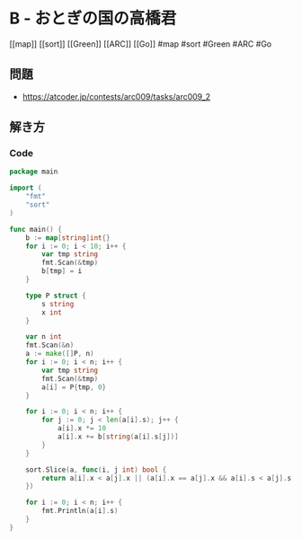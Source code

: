 # B - おとぎの国の高橋君
[[map]] [[sort]] [[Green]] [[ARC]] [[Go]]
#map #sort #Green #ARC #Go 

## 問題
- https://atcoder.jp/contests/arc009/tasks/arc009_2

## 解き方
### Code
```go
package main

import (
	"fmt"
	"sort"
)

func main() {
	b := map[string]int{}
	for i := 0; i < 10; i++ {
		var tmp string
		fmt.Scan(&tmp)
		b[tmp] = i
	}

	type P struct {
		s string
		x int
	}

	var n int
	fmt.Scan(&n)
	a := make([]P, n)
	for i := 0; i < n; i++ {
		var tmp string
		fmt.Scan(&tmp)
		a[i] = P{tmp, 0}
	}

	for i := 0; i < n; i++ {
		for j := 0; j < len(a[i].s); j++ {
			a[i].x *= 10
			a[i].x += b[string(a[i].s[j])]
		}
	}

	sort.Slice(a, func(i, j int) bool {
		return a[i].x < a[j].x || (a[i].x == a[j].x && a[i].s < a[j].s)
	})

	for i := 0; i < n; i++ {
		fmt.Println(a[i].s)
	}
}
```